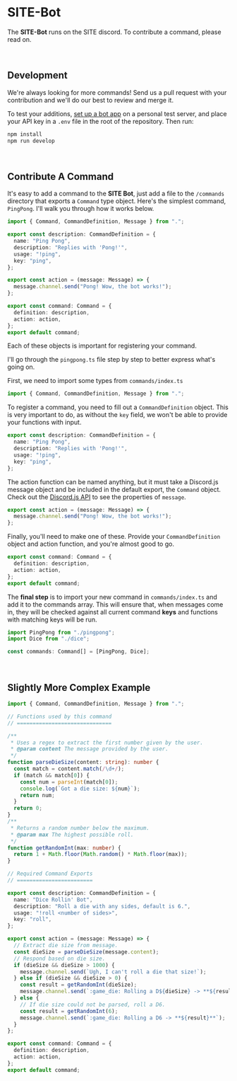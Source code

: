 # SITE-Bot

The **SITE-Bot** runs on the SITE discord. To contribute a command, please read on.

<br />

## Development

We're always looking for more commands! Send us a pull request with your
contribution and we'll do our best to review and merge it.

To test your additions, [set up a bot
app](https://discordjs.guide/preparations/setting-up-a-bot-application.html) on
a personal test server, and place your API key in a `.env` file in the root of
the repository. Then run:

```sh
npm install
npm run develop
```

<br />

## Contribute A Command

It's easy to add a command to the **SITE Bot**, just add a file to the
`/commands` directory that exports a `Command` type object. Here's the
simplest command, `PingPong`. I'll walk you through how it works below.

```typescript
import { Command, CommandDefinition, Message } from ".";

export const description: CommandDefinition = {
  name: "Ping Pong",
  description: "Replies with 'Pong!'",
  usage: "!ping",
  key: "ping",
};

export const action = (message: Message) => {
  message.channel.send("Pong! Wow, the bot works!");
};

export const command: Command = {
  definition: description,
  action: action,
};
export default command;
```

Each of these objects is important for registering your command.

I'll go through the `pingpong.ts` file step by step to better express what's
going on.

First, we need to import some types from `commands/index.ts`

```typescript
import { Command, CommandDefinition, Message } from ".";
```

To register a command, you need to fill out a `CommandDefinition` object. This
is very important to do, as without the `key` field, we won't be able to provide
your functions with input.

```typescript
export const description: CommandDefinition = {
  name: "Ping Pong",
  description: "Replies with 'Pong!'",
  usage: "!ping",
  key: "ping",
};
```

The action function can be named anything, but it must take a Discord.js message
object and be included in the default export, the `Command` object. Check out
the [Discord.js API](https://discord.js.org/#/docs/main/stable/class/Message) to see the properties of `message`.

```typescript
export const action = (message: Message) => {
  message.channel.send("Pong! Wow, the bot works!");
};
```

Finally, you'll need to make one of these. Provide your `CommandDefinition`
object and action function, and you're almost good to go.

```typescript
export const command: Command = {
  definition: description,
  action: action,
};
export default command;
```

The **final step** is to import your new command in `commands/index.ts` and add
it to the commands array. This will ensure that, when messages come in, they
will be checked against all current command **keys** and functions with matching
keys will be run.

```typescript
import PingPong from "./pingpong";
import Dice from "./dice";

const commands: Command[] = [PingPong, Dice];
```

<br />

## Slightly More Complex Example

```typescript
import { Command, CommandDefinition, Message } from ".";

// Functions used by this command
// ==============================

/**
 * Uses a regex to extract the first number given by the user.
 * @param content The message provided by the user.
 */
function parseDieSize(content: string): number {
  const match = content.match(/\d+/);
  if (match && match[0]) {
    const num = parseInt(match[0]);
    console.log(`Got a die size: ${num}`);
    return num;
  }
  return 0;
}
/**
 * Returns a random number below the maximum.
 * @param max The highest possible roll.
 */
function getRandomInt(max: number) {
  return 1 + Math.floor(Math.random() * Math.floor(max));
}

// Required Command Exports
// ========================

export const description: CommandDefinition = {
  name: "Dice Rollin' Bot",
  description: "Roll a die with any sides, default is 6.",
  usage: "!roll <number of sides>",
  key: "roll",
};

export const action = (message: Message) => {
  // Extract die size from message.
  const dieSize = parseDieSize(message.content);
  // Respond based on die size.
  if (dieSize && dieSize > 1000) {
    message.channel.send(`Ugh, I can't roll a die that size!`);
  } else if (dieSize && dieSize > 0) {
    const result = getRandomInt(dieSize);
    message.channel.send(`:game_die: Rolling a D${dieSize} -> **${result}**`);
  } else {
    // If die size could not be parsed, roll a D6.
    const result = getRandomInt(6);
    message.channel.send(`:game_die: Rolling a D6 -> **${result}**`);
  }
};

export const command: Command = {
  definition: description,
  action: action,
};
export default command;
```

